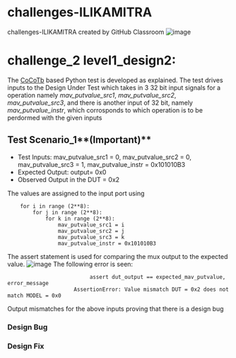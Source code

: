  # challenges-ILIKAMITRA
challenges-ILIKAMITRA created by GitHub Classroom
![image](https://user-images.githubusercontent.com/53615130/182180356-c1844483-78b0-4ae4-b00c-85d6687c4781.png)
# challenge_2 level1_design2:

The [CoCoTb](https://www.cocotb.org/) based Python test is developed as explained. The test drives inputs to the Design Under Test which takes in 3 32 bit input signals for a operation namely *mav_putvalue_src1*, *mav_putvalue_src2*, *mav_putvalue_src3*, and there is another input of 32 bit, namely *mav_putvalue_instr*, which corrosponds to which operation is to be perdormed with the given inputs
## Test Scenario_1**(Important)**
- Test Inputs: mav_putvalue_src1 = 0, mav_putvalue_src2 = 0, mav_putvalue_src3 = 1, mav_putvalue_instr = 0x101010B3
- Expected Output: output= 0x0
- Observed Output in the DUT = 0x2

The values are assigned to the input port using
```
    for i in range (2**8):
        for j in range (2**8):
            for k in range (2**8):
                mav_putvalue_src1 = i
                mav_putvalue_src2 = j
                mav_putvalue_src3 = k
                mav_putvalue_instr = 0x101010B3
```
The assert statement is used for comparing the mux output to the expected value.
![image](https://user-images.githubusercontent.com/53615130/182183131-4d849568-3010-448d-9ea7-e5c602424160.png)
The following error is seen:
```
                          assert dut_output == expected_mav_putvalue, error_message
                     AssertionError: Value mismatch DUT = 0x2 does not match MODEL = 0x0 
```

Output mismatches for the above inputs proving that there is a design bug


### Design Bug
### Design Fix
